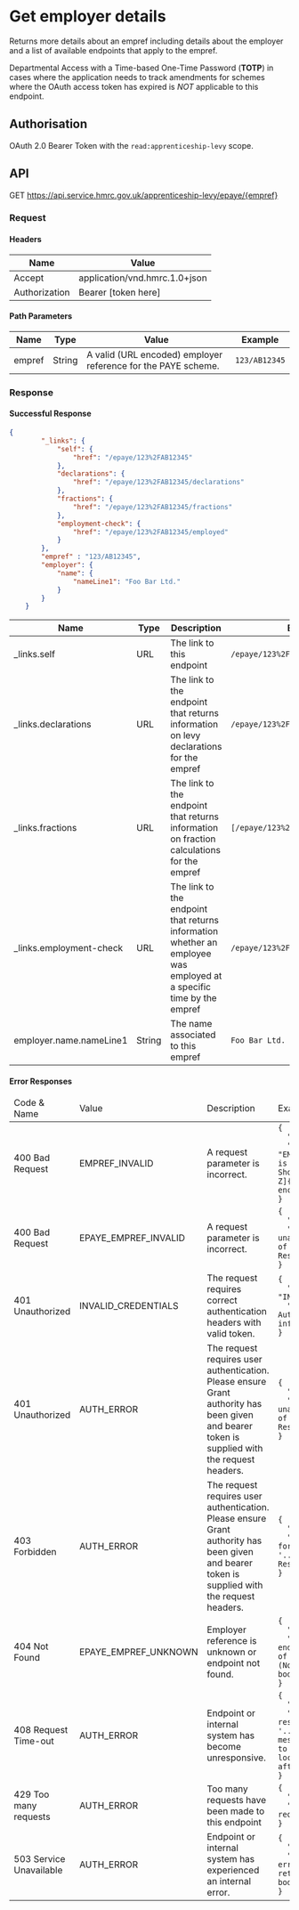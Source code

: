 # Get employer details
Returns more details about an empref including details about the employer and a list of available endpoints that apply to the empref.

Departmental Access with a Time-based One-Time Password (**TOTP**) in cases where the application needs to track amendments for schemes where the OAuth access token has expired is *NOT* applicable to this endpoint.

## Authorisation
OAuth 2.0 Bearer Token with the `read:apprenticeship-levy` scope.

## API
GET https://api.service.hmrc.gov.uk/apprenticeship-levy/epaye/{empref}

### Request
#### Headers
| Name | Value |
| --- | --- |
|Accept|application/vnd.hmrc.1.0+json|
|Authorization|Bearer [token here]|


#### Path Parameters
| Name | Type | Value | Example |
| --- | --- | --- | --- |
|empref|String|A valid (URL encoded) employer reference for the PAYE scheme.|`123/AB12345`|


### Response


#### Successful Response

```json
{
        "_links": {
            "self": {
                "href": "/epaye/123%2FAB12345"
            },
            "declarations": {
                "href": "/epaye/123%2FAB12345/declarations"
            },
            "fractions": {
                "href": "/epaye/123%2FAB12345/fractions"
            },
            "employment-check": {
                "href": "/epaye/123%2FAB12345/employed"
            }
        },
        "empref" : "123/AB12345",
        "employer": {
            "name": {
                "nameLine1": "Foo Bar Ltd."
            }
        }
    }
```

| Name | Type | Description | Example |
| ---  | ---  | ---         | ---     |
|_links.self|URL|The link to this endpoint|`/epaye/123%2FAB12345`|
|_links.declarations|URL|The link to the endpoint that returns information on levy declarations for the empref|`/epaye/123%2FAB12345/declarations`|
|_links.fractions|URL|The link to the endpoint that returns information on fraction calculations for the empref|`[/epaye/123%2FAB12345/fractions]`|
|_links.employment-check|URL|The link to the endpoint that returns information whether an employee was employed at a specific time by the empref|`/epaye/123%2FAB12345/employed]`|
|employer.name.nameLine1|String|The name associated to this empref|`Foo Bar Ltd.`|


#### Error Responses
<table>
  <thead>
    <tr>
      <td>Code &amp; Name</td>
      <td>Value</td>
      <td>Description</td>
      <td>Example</td>
    </tr>
  </thead>
  <tbody>
<tr><td>400 Bad Request</td>
    <td>EMPREF_INVALID</td>
    <td>A request parameter is incorrect.</td>
    <td><code>{
  "statusCode": "400",
  "message": "EMPREF_INVALID: '...' is in the wrong format. Should be ^\\d{3}/[0-9A-Z]{1,10}$ and url encoded."
}</code></td></tr><tr><td>400 Bad Request</td>
    <td>EPAYE_EMPREF_INVALID</td>
    <td>A request parameter is incorrect.</td>
    <td><code>{
  "code": "DES_ERROR",
  "message": "Auth unauthorised error: GET of '....' returned 401. Response body: ''"
}</code></td></tr><tr><td>401 Unauthorized</td>
    <td>INVALID_CREDENTIALS</td>
    <td>The request requires correct authentication headers with valid token.</td>
    <td><code>{
  "code": "INVALID_CREDENTIALS",
  "message": "Invalid Authentication information provided"
}</code></td></tr><tr><td>401 Unauthorized</td>
    <td>AUTH_ERROR</td>
    <td>The request requires user authentication. Please ensure Grant authority has been given and bearer token is supplied with the request headers.</td>
    <td><code>{
  "code": "DES_ERROR",
  "message": "Auth unauthorised error: GET of '...' returned 401. Response body: ''"
}</code></td></tr><tr><td>403 Forbidden</td>
    <td>AUTH_ERROR</td>
    <td>The request requires user authentication. Please ensure Grant authority has been given and bearer token is supplied with the request headers.</td>
    <td><code>{
  "code": "DES_ERROR",
  "message": "Auth forbidden error: GET of '...' returned 403. Response body: ''"
}</code></td></tr><tr><td>404 Not Found</td>
    <td>EPAYE_EMPREF_UNKNOWN</td>
    <td>Employer reference is unknown or endpoint not found.</td>
    <td><code>{
  "code": "DES_ERROR",
  "message": "Auth endpoint not found: GET of '....' returned 404 (Not Found). Response body: ''"
}</code></td></tr><tr><td>408 Request Time-out</td>
    <td>AUTH_ERROR</td>
    <td>Endpoint or internal system has become unresponsive.</td>
    <td><code>{
  "code": "DES_ERROR",
  "message": "Auth not responding error: GET of '...' timed out with message 'Request timeout to localhost/127.0.0.1:8080 after 500 ms'"
}</code></td></tr><tr><td>429 Too many requests</td>
    <td>AUTH_ERROR</td>
    <td>Too many requests have been made to this endpoint</td>
    <td><code>{
  "code": "DES_ERROR",
  "message": "Too many requests"
}</code></td></tr><tr><td>503 Service Unavailable</td>
    <td>AUTH_ERROR</td>
    <td>Endpoint or internal system has experienced an internal error.</td>
    <td><code>{
  "code": "DES_ERROR",
  "message": "Auth 5xx error: GET of '....' returned 500. Response body: ''"
}</code></td></tr></table>